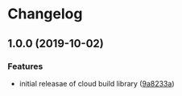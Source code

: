 # Changelog

## 1.0.0 (2019-10-02)


### Features

* initial releasae of cloud build library ([9a8233a](https://www.github.com/googleapis/nodejs-cloudbuild/commit/9a8233a))
